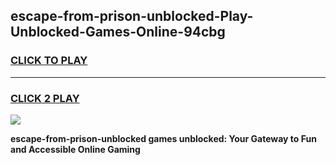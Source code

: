 
## escape-from-prison-unblocked-Play-Unblocked-Games-Online-94cbg
<h3>
<a href="https://premium76.site?title=escape-from-prison-unblocked&ref=25A">CLICK TO PLAY</a></h3>
<hr>

<h3>
<a href="https://premium76.site?title=escape-from-prison-unblocked&ref=25A">CLICK 2 PLAY</a>
  
</h3>

<a href="https://premium76.site?title=escape-from-prison-unblocked&ref=25A"><img src="https://clearcache.store/games.png"></a>


**escape-from-prison-unblocked games unblocked: Your Gateway to Fun and Accessible Online Gaming**
